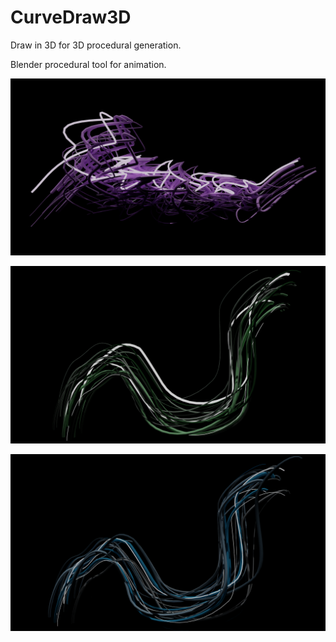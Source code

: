 
# CurveDraw3D

Draw in 3D for 3D procedural generation.

Blender procedural tool for animation.

![](gallery/first.png)

![](gallery/2.png)

![](gallery/3.png)
